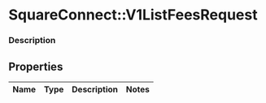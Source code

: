 # SquareConnect::V1ListFeesRequest

### Description



## Properties
Name | Type | Description | Notes
------------ | ------------- | ------------- | -------------


